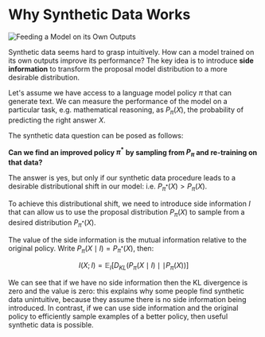 # Why Synthetic Data Works

![Feeding a Model on its Own Outputs](https://upload.wikimedia.org/wikipedia/commons/7/71/Serpiente_alquimica.jpg)

Synthetic data seems hard to grasp intuitively. How can a model trained on its own outputs improve its performance? The key idea is to introduce **side information** to transform the proposal model distribution to a more desirable distribution.

Let's assume we have access to a language model policy $\pi$ that can generate text. We can measure the performance of the model on a particular task, e.g. mathematical reasoning, as $P_{\pi}\left(X\right)$, the probability of predicting the right answer $X$.

The synthetic data question can be posed as follows:

**Can we find an improved policy $\pi^{*}$ by sampling from $P_{\pi}$ and re-training on that data?**

The answer is yes, but only if our synthetic data procedure leads to a desirable distributional shift in our model: i.e. $P_{\pi^{*}}\left(X\right) > P_{\pi}\left(X\right)$.

To achieve this distributional shift, we need to introduce side information $I$ that can allow us to use the proposal distribution $P_{\pi}\left(X\right)$ to sample from a desired distribution $P_{\pi^{*}}\left(X\right)$.

The value of the side information is the mutual information relative to the original policy. Write $P_{\pi}(X\mid{I}) = P_{\pi^{*}}\left(X\right)$, then:

$$ I(X; I) = \mathbb{E}_{I}\left[D_{KL}\left(P_{\pi}(X\mid{I})\mid\mid{P}_{\pi}(X)\right)\right] $$

We can see that if we have no side information then the KL divergence is zero and the value is zero: this explains why some people find synthetic data unintuitive, because they assume there is no side information being introduced. In contrast, if we can use side information and the original policy to efficiently sample examples of a better policy, then useful synthetic data is possible. 
